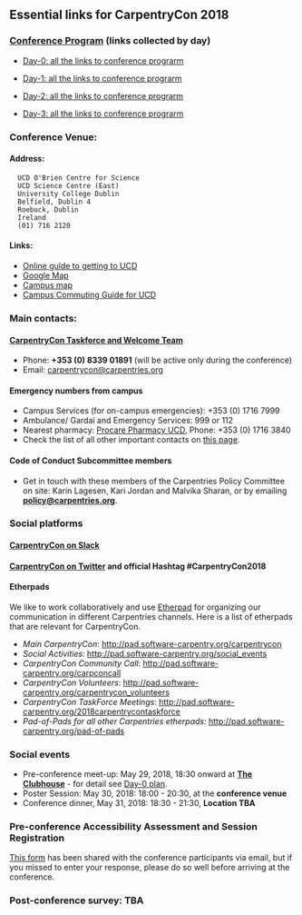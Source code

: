 
## Essential links for CarpentryCon 2018

### [Conference Program](https://github.com/carpentries/carpentrycon/tree/master/program) (links collected by day)

- [Day-0: all the links to conference prograrm](https://github.com/carpentries/carpentrycon/blob/master/program/Day-0.md)

- [Day-1: all the links to conference prograrm](https://github.com/carpentries/carpentrycon/blob/master/program/Day-1.md)

- [Day-2: all the links to conference prograrm](https://github.com/carpentries/carpentrycon/blob/master/program/Day-2.md)

- [Day-3: all the links to conference prograrm](https://github.com/carpentries/carpentrycon/blob/master/program/Day-3.md)

### Conference Venue: 

#### Address:

```
  UCD O'Brien Centre for Science
  UCD Science Centre (East)
  University College Dublin
  Belfield, Dublin 4
  Roebuck, Dublin
  Ireland
  (01) 716 2120
 ```
 
 #### Links:
 
- [Online guide to getting to UCD](http://ucdestates.ie/commuting/)
- [Google Map](https://goo.gl/maps/xpnddSdsZ8n)
- [Campus map](http://mdd.ucd.ie/wp-content/uploads/2015/05/UCD-Map-October-2014-Custom.pdf)
- [Campus Commuting Guide for UCD](http://ucdestates.ie/commuting/wp-content/uploads/sites/3/2016/08/Campus-Commuting-Guide-2016.pdf)

### Main contacts:

#### [CarpentryCon Taskforce and Welcome Team](https://github.com/carpentries/carpentrycon/blob/master/Welcome_Team.md)

- Phone: **+353 (0) 8339 01891** (will be active only during the conference)
- Email: carpentrycon@carpentries.org
 
#### Emergency numbers from campus

- Campus Services (for on-campus emergencies): +353 (0) 1716 7999
- Ambulance/ Gardaí and Emergency Services: 999 or 112
- Nearest pharmacy: [Procare Pharmacy UCD](https://goo.gl/maps/hoxNWogRPWE2), Phone: +353 (0) 1716 3840
- Check the list of all other important contacts on [this page](https://github.com/carpentries/carpentrycon/blob/master/venue.md).

#### Code of Conduct Subcommittee members

- Get in touch with these members of the Carpentries Policy Committee on site: Karin Lagesen, Kari Jordan and Malvika Sharan, or by emailing **policy@carpentries.org**.
  
### Social platforms

#### [CarpentryCon on Slack](https://tinyurl.com/carpentrycon-slack)
#### [CarpentryCon on Twitter](twitter.com/CarpentryCon) and official Hashtag #CarpentryCon2018
  
#### Etherpads

We like to work collaboratively and use [Etherpad](http://pad.software-carpentry.org/pad-of-pads) for organizing our communication in different Carpentries channels. Here is a list of etherpads that are relevant for CarpentryCon.

- *Main CarpentryCon*: http://pad.software-carpentry.org/carpentrycon
- *Social Activities*: http://pad.software-carpentry.org/social_events
- *CarpentryCon Community Call*: http://pad.software-carpentry.org/carpconcall
- *CarpentryCon Volunteers*: http://pad.software-carpentry.org/carpentrycon_volunteers
- *CarpentryCon TaskForce Meetings*: http://pad.software-carpentry.org/2018carpentrycontaskforce
- *Pad-of-Pads for all other Carpentries etherpads*: http://pad.software-carpentry.org/pad-of-pads

### Social events

  - Pre-conference meet-up: May 29, 2018, 18:30 onward at [**The Clubhouse**](https://goo.gl/maps/rGyT9RGH8C32) - for detail see [Day-0 plan](https://github.com/carpentries/carpentrycon/blob/master/Day-0.md).
  - Poster Session: May 30, 2018: 18:00 - 20:30, at the **conference venue**
  - Conference dinner, May 31, 2018: 18:30 - 21:30, **Location TBA**

### Pre-conference Accessibility Assessment and Session Registration

[This form](https://goo.gl/forms/VUBMglv0qyRZp6aA2) has been shared with the conference participants via email, but if you missed to enter your response, please do so well before arriving at the conference.

### Post-conference survey: TBA

